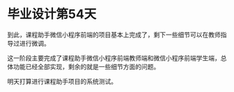 # 毕业设计第54天

到此，课程助手微信小程序前端的项目基本上完成了，剩下一些细节可以在教师指导过进行微调。

这一阶段主要完成了课程助手微信小程序前端教师端和微信小程序前端学生端，总体功能已经全部实现，剩余的就是一些细节方面的问题。

明天打算进行课程助手项目的系统测试。

